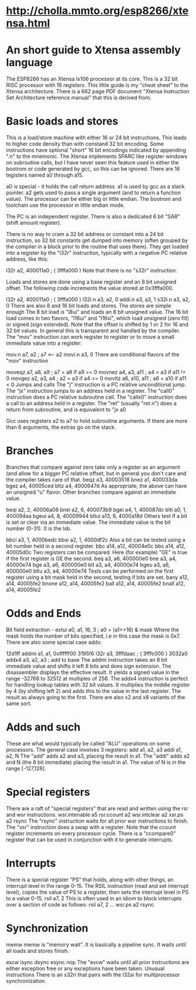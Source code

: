  # http://cholla.mmto.org/esp8266/xtensa.html
 
# An short guide to Xtensa assembly language
The ESP8266 has an Xtensa lx106 processor at its core. This is a 32 bit RISC processor with 16 registers.
This little guide is my "cheat sheet" to the Xtensa architecture. There is a 662 page PDF document "Xtensa Instruction Set Architecture reference manual" that this is derived from.

# Basic loads and stores
This is a load/store machine with either 16 or 24 bit instructions. This leads to higher code density than with constand 32 bit encoding. Some instructions have optional "short" 16 bit encodings indicated by appending ".n" to the mnemonic. The Xtensa implements SPARC like register windows on subroutine calls, but I have never seen this feature used in either the bootrom or code generated by gcc, so this can be ignored.
There are 16 tegisters named a0 through a15.

a0 is special - it holds the call return address.
a1 is used by gcc as a stack pointer.
a2 gets used to pass a single argument (and to return a function value).
The processor can be either big or little endian. The bootrom and toolchain use the processor in little endian mode.

The PC is an independent register. There is also a dedicated 6 bit "SAR" (shift amount register).

There is no way to cram a 32 bit address or constant into a 24 bit instruction, so 32 bit constants get dumped into memory (often grouped by the compiler in a block prior to the routine that uses them). They get loaded into a register by the "l32r" instruction, typically with a negative PC relative address, like this:

l32r    a2, 400011a0    ; ( 3fffa000 )
Note that there is no "s32r" instruction.

Loads and stores are done using a base register and an 8 bit unsigned offset. The following code increments the value stored at 0x3fffa000.

l32r    a2, 400011a0    ; ( 3fffa000 )
l32i.n  a3, a2, 0
addi.n  a3, a3, 1
s32i.n  a3, a2, 0
There are also 8 and 16 bit loads and stores. The stores are simple enough The 8 bit load is "l8ui" and loads an 8 bit unsigned value. The 16 bit load comes in two flavors, "l16ui" and "l16si", which load unsigned (zero fill) or signed (sign extended). Note that the offset is shifted by 1 or 2 for 16 and 32 bit values. In general this is transparent and handled by the compiler.
The "mov" instruction can work register to register or to move a small immediate value into a register:

mov.n   a7, a2		; a7 <-- a2
movi.n  a3, 0
There are conditional flavors of the "mov" instruction

moveqz  a7, a8, a9	; a7 = a8 if a9 == 0
movnez  a4, a3, a11	; a4 = a3 if a11 != 0
movgez  a2, a3, a4	; a2 = a3 if a4 >= 0
movltz  a6, a10, a11	; a6 = a10 if a11 < 0
Jumps and calls
The "j" instruction is a PC relative unconditional jump.
The "jx" instruction jumps to an address held in a register.
The "call0" instruction does a PC relative subroutine call.
The "callx0" instruction does a call to an address held in a register.
The "ret" (usually "ret.n") does a return from subroutine, and is equivalent to "jx a0

Gcc uses registers a2 to a7 to hold subroutine arguments. If there are more than 6 arguments, the extras go on the stack.

# Branches
Branches that compare against zero take only a register as an argument (and allow for a bigger PC relative offset, but in general you don't care and the compiler takes care of that.
beqz    a3, 40003518
bnez    a1, 400033da
bgez    a4, 40005ced
bltz    a4, 4000647d
As appropriate, the above can have an unsigned "u" flavor. Other branches compare against an immediate value.

beqi    a2, 2, 40006a08
bnei    a2, 6, 400073b9
bgei    a4, 1, 400087dc
blti    a0, 1, 400094aa
bgeui   a4, 8, 40009944
bltui   a13, 6, 4000a18d
Others test if a bit is set or clear via an immediate value. The immediate value is the bit number (0-31). 0 is the lsb.

bbci    a3, 1, 4000bedc
bbsi    a2, 1, 4000df2c
Also a bit can be tested using a bit number held in a second register.
bbc     a14, a12, 40004e0c
bbs     a14, a12, 40005d0c
Two registers can be compared. Here (for example) "GE" is true if the first register is GE the second.
beq     a3, a6, 400000e0
bne     a3, a4, 40000e74
bge     a3, a6, 400000e0
blt     a3, a4, 40000e74
bgeu    a3, a6, 400000e0
bltu    a3, a4, 40000e74
Tests can be performed on the first register using a bit mask held in the second, testing if bits are set.
bany     a12, a14, 40005fe2
bnone    a12, a14, 40005fe2
ball     a12, a14, 40005fe2
bnall    a12, a14, 40005fe2
# Odds and Ends
Bit field extraction -
extui   a0, a1, 16, 3		; a0 = (a1>>16) & mask
Where the mask holds the number of bits specified, i.e in this case the mask is 0x7.
There are also some special case adds:

12d1ff          addmi   a1, a1, 0xffffff00
3195f6          l32r    a3, 3fffdaac    ; ( 3fffc000 )
3032a0          addx4   a3, a2, a3      ; add to base
The addmi instruction takes an 8 bit immediate value and shifts it left 8 bits and does sign extension. The disassembler displays the effective result. It yields a signed value in the range -32768 to 32512 at multiples of 256.
The addx4 instruction is perfect for handling lookup tables with 32 bit values. It multiplies the middle register by 4 (by shifting left 2) and adds this to the value in the last register. The result as always going to the first. There are also x2 and x8 variants of the same sort.

# Adds and such
These are what would typically be called "ALU" operations on some processors. The general case involves 3 registers:
add	a1, a2, a3
addi	a1, a2, N
The "add" adds a2 and a3, placing the result in a1.
The "addi" adds a2 and N (the 8 bit immediate) placing the result in a1. The value of N is in the range [-127,128].
# Special registers
There are a raft of "special registers" that are read and written using the rsr and wsr instructions.
wsr.intenable   a5
rsr.ccount      a2
wsr.intclear    a2
xsr.ps		a2
rsync
The "rsync" instruction waits for all prior wsr instructions to finish. The "xsr" instruction does a swap with a register.
Note that the ccount register increments on every processor cycle. There is a "ccompare0" register that can be used in conjunction with it to generate interrupts.

# Interrupts
There is a special register "PS" that holds, along with other things, an interrupt level in the range 0-15. The RSIL instruction (read and set interrupt level), copies the value of PS to a register, then sets the interrupt level in PS to a value 0-15.
rsil    a7, 2
This is often used in an idiom to block interrupts over a section of code as follows:
rsil    a7, 2
...
wsr.ps	a2
rsync
# Synchronization
memw
memw is "memory wait". It is basically a pipeline sync. It waits until all loads and stores finish.

excw
isync
dsync
esync
nop
The "excw" waits until all prior instructions are either exception free or any exceptions have been taken.
Unusual instructions
There is an s32ri that pairs with the l32ai for multiprocessor synchronization.
